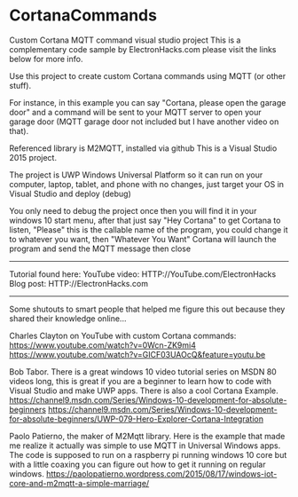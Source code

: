 # CortanaCommands
Custom Cortana MQTT command visual studio project
This is a complementary code sample by ElectronHacks.com please visit the links below for more info.

Use this project to create custom Cortana commands using MQTT (or other stuff).

For instance, in this example you can say "Cortana, please open the garage door" and a command will be sent to your MQTT server to open your garage door (MQTT garage door not included but I have another video on that).

Referenced library is M2MQTT, installed via github
This is a Visual Studio 2015 project.

The project is UWP Windows Universal Platform so it can run on your computer, laptop, tablet, and phone with no changes, just target your OS in Visual Studio and deploy (debug)

You only need to debug the project once then you will find it in your windows 10 start menu, after that just say "Hey Cortana" to get Cortana to listen, "Please" this is the callable name of the program, you could change it to whatever you want, then "Whatever You Want" Cortana will launch the program and send the MQTT message then close


------------

Tutorial found here:
YouTube video: HTTP://YouTube.com/ElectronHacks
Blog post: HTTP://ElectronHacks.com


------------

Some shutouts to smart people that helped me figure this out because they shared their knowledge online...

Charles Clayton on YouTube with custom Cortana commands: 
https://www.youtube.com/watch?v=0Wcn-ZK9mi4 
https://www.youtube.com/watch?v=GICF03UAOcQ&feature=youtu.be

Bob Tabor. There is a great windows 10 video tutorial series on MSDN 80 videos long, this is great if you are a beginner to learn how to code with Visual Studio and make UWP apps. There is also a cool Cortana Example.
https://channel9.msdn.com/Series/Windows-10-development-for-absolute-beginners
https://channel9.msdn.com/Series/Windows-10-development-for-absolute-beginners/UWP-079-Hero-Explorer-Cortana-Integration

Paolo Patierno, the maker of M2Mqtt library. Here is the example that made me realize it actually was simple to use MQTT in Universal Windows apps. The code is supposed to run on a raspberry pi running windows 10 core but with a little coaxing you can figure out how to get it running on regular windows.
https://paolopatierno.wordpress.com/2015/08/17/windows-iot-core-and-m2mqtt-a-simple-marriage/
